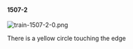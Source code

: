 #### 1507-2
![train-1507-2-0.png](https://github.com/lil-lab/nlvr/raw/master/nlvr/train/images/72/train-1507-2-0.png "train-1507-2-0.png")

There is a yellow circle touching the edge